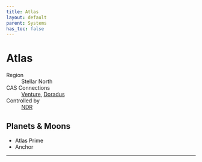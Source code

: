 ```yaml
---
title: Atlas
layout: default
parent: Systems
has_toc: false
---
```


# Atlas
<dl>
    <dt>Region</dt><dd>Stellar North</dd>
    <dt>CAS Connections</dt><dd><a href="../venture/">Venture</a>, <a href="../doradus/">Doradus</a></dd>
    <dt>Controlled by</dt><dd><a href="../../factions/ndr/">NDR</a></dd>
    <!-- <dt>Population</dt><dd>///</dd> -->
</dl>

## Planets & Moons
* Atlas Prime
* Anchor

<!-- ## Stations
* TBD -->

----
